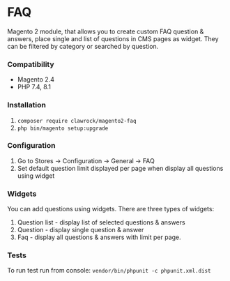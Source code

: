 # FAQ

Magento 2 module, that allows you to create custom FAQ question & answers, place single and list of questions in CMS pages as widget. They can be filtered by category or searched by question.

### Compatibility
* Magento 2.4
* PHP 7.4, 8.1

### Installation
1. `composer require clawrock/magento2-faq`
2. `php bin/magento setup:upgrade`

### Configuration
1. Go to Stores -> Configuration -> General -> FAQ
2. Set default question limit displayed per page when display all questions using widget

### Widgets
You can add questions using widgets. There are three types of widgets:
1. Question list - display list of selected questions & answers
2. Question - display single question & answer
3. Faq - display all questions & answers with limit per page.

### Tests
To run test run from console: `vendor/bin/phpunit -c phpunit.xml.dist`

